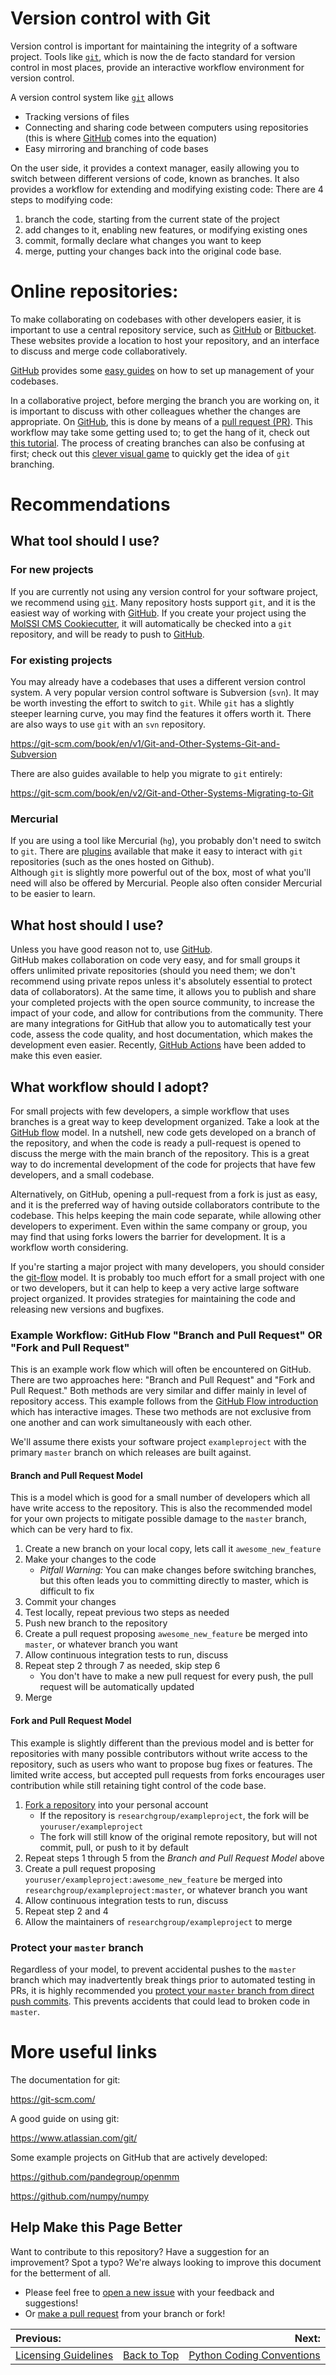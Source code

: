 # Version control with Git

Version control is important for maintaining the integrity of a software project.
Tools like [`git`](https://git-scm.com/), which is now the de facto standard for version control in most places, provide an interactive workflow environment for version control.

A version control system like [`git`](https://git-scm.com/) allows
- Tracking versions of files
- Connecting and sharing code between computers using repositories (this is where [GitHub](http://github.com) comes into the equation)
- Easy mirroring and branching of code bases

On the user side, it provides a context manager, easily allowing you to switch between different versions of code,
known as branches. It also provides a workflow for extending and modifying existing code:
There are 4 steps to modifying code:

1. branch the code, starting from the current state of the project
2. add changes to it, enabling new features, or modifying existing ones
3. commit, formally declare what changes you want to keep
4. merge, putting your changes back into the original code base.

# Online repositories:

To make collaborating on codebases with other developers easier, it is important to use a central repository service,
such as [GitHub](http://github.com) or [Bitbucket](https://bitbucket.org/).
These websites provide a location to host your repository, and an interface to discuss and merge code collaboratively.

[GitHub](http://github.com) provides some [easy guides](https://guides.github.com/introduction/getting-your-project-on-github/) on how to set up management of your codebases.

In a collaborative project, before merging the branch you are working on, it is important to discuss with other colleagues whether the changes are appropriate.
On [GitHub](http://github.com), this is done by means of a [pull request (PR)](https://help.github.com/articles/about-pull-requests/).
This workflow may take some getting used to; to get the hang of it, check out [this tutorial](https://guides.github.com/introduction/flow/index.html).
The process of creating branches can also be confusing at first; check out this [clever visual game](https://learngitbranching.js.org/?locale=en_US) to quickly get the idea of `git` branching.

# Recommendations

## What tool should I use?

### For new projects

If you are currently not using any version control for your software project, we recommend using [`git`](https://git-scm.com/).
Many repository hosts support `git`, and it is the easiest way of working with [GitHub](http://github.com).
If you create your project using the [MolSSI CMS Cookiecutter](https://github.com/MolSSI/cookiecutter-cms), it will automatically be checked into a `git` repository, and will be ready to push to [GitHub](http://github.com).

### For existing projects

You may already have a codebases that uses a different version control system.
A very popular version control software is Subversion (`svn`).
It may be worth investing the effort to switch to `git`.
While `git` has a slightly steeper learning curve, you may find the features it offers worth it.
There are also ways to use `git` with an `svn` repository.

https://git-scm.com/book/en/v1/Git-and-Other-Systems-Git-and-Subversion

There are also guides available to help you migrate to `git` entirely:

https://git-scm.com/book/en/v2/Git-and-Other-Systems-Migrating-to-Git

### Mercurial

If you are using a tool like Mercurial (`hg`), you probably don't need to switch to `git`.
There are [plugins](http://hg-git.github.io/) available that make it easy to interact with `git` repositories (such as the ones hosted on Github).  
Although `git` is slightly more powerful out of the box, most of what you'll need will also be offered by Mercurial.
People also often consider Mercurial to be easier to learn.

## What host should I use?

Unless you have good reason not to, use [GitHub](http://github.com).  
GitHub makes collaboration on code very easy, and for small groups it offers unlimited private repositories (should you need them; we don't recommend using private repos unless it's absolutely essential to protect data of collaborators).
At the same time, it allows you to publish and share your completed projects with the open source community, to increase the impact of your code, and allow for contributions from the community.
There are many integrations for GitHub that allow you to automatically test your code, assess the code quality, and host documentation, which makes the development even easier.
Recently, [GitHub Actions](https://github.com/features/actions) have been added to make this even easier.

## What workflow should I adopt?

For small projects with few developers, a simple workflow that uses branches is a great way to keep development
organized. Take a look at the [GitHub flow](https://guides.github.com/introduction/flow/index.html) model. In a
nutshell, new code gets developed on a branch of the repository, and when the code is ready a pull-request is
opened to discuss the merge with the main branch of the repository. This is a great way to do incremental development
of the code for projects that have few developers, and a small codebase.

Alternatively, on GitHub, opening a pull-request from a fork is just as easy, and it is the preferred way of having
outside collaborators contribute to the codebase. This helps keeping the main code separate, while allowing other
developers to experiment. Even within the same company or group, you may find that using forks lowers the barrier
for development. It is a workflow worth considering.

If you're starting a major project with many developers, you should consider the
[git-flow](http://nvie.com/posts/a-successful-git-branching-model/) model. It is probably too much effort
for a small project with one or two developers, but it can help to keep a very active large software project
organized. It provides strategies for maintaining the code and releasing new versions and bugfixes.

### Example Workflow: GitHub Flow "Branch and Pull Request" OR "Fork and Pull Request"

This is an example work flow which will often be encountered on GitHub. There are two approaches here:
"Branch and Pull Request" and "Fork and Pull Request."
Both methods are very similar and differ mainly in level of repository access.
This example follows from the [GitHub Flow introduction](https://guides.github.com/introduction/flow/) which has interactive images.
These two methods are not exclusive from one another and can work simultaneously with each other.

We'll assume there exists your software project `exampleproject` with the primary `master` branch on which releases
are built against.

#### Branch and Pull Request Model
This is a model which is good for a small number of developers which all have write access to the repository.
This is also the recommended model for your own projects to mitigate possible damage to the `master` branch, which can be very hard to fix.

1. Create a new branch on your local copy, lets call it `awesome_new_feature`
2. Make your changes to the code
    * *Pitfall Warning:* You can make changes before switching branches, but this often leads you to committing directly
      to master, which is difficult to fix
3. Commit your changes
4. Test locally, repeat previous two steps as needed
5. Push new branch to the repository
6. Create a pull request proposing `awesome_new_feature` be merged into `master`, or whatever branch you want
7. Allow continuous integration tests to run, discuss
8. Repeat step 2 through 7 as needed, skip step 6
    * You don't have to make a new pull request for every push, the pull request will be automatically updated
9. Merge

#### Fork and Pull Request Model

This example is slightly different than the previous model and is better for repositories with many possible
contributors without write access to the repository, such as users who want to propose bug fixes or features. The
limited write access, but accepted pull requests from forks encourages user contribution while still retaining
tight control of the code base.

1. [Fork a repository][github_fork] into your personal account
    * If the repository is `researchgroup/exampleproject`, the fork will be `youruser/exampleproject`
    * The fork will still know of the original remote repository, but will not commit, pull, or push to it by default
2. Repeat steps 1 through 5 from the *Branch and Pull Request Model* above
3. Create a pull request proposing `youruser/exampleproject:awesome_new_feature` be merged into
   `researchgroup/exampleproject:master`, or whatever branch you want
4. Allow continuous integration tests to run, discuss
5. Repeat step 2 and 4
6. Allow the maintainers of `researchgroup/exampleproject` to merge

### Protect your `master` branch

Regardless of your model, to prevent accidental pushes to the `master` branch which may inadvertently break things prior to automated testing in PRs, it is highly recommended you [protect your `master` branch from direct push commits](https://help.github.com/en/github/administering-a-repository/configuring-protected-branches).
This prevents accidents that could lead to broken code in `master`.

# More useful links

The documentation for git:

https://git-scm.com/

A good guide on using git:

https://www.atlassian.com/git/


Some example projects on GitHub that are actively developed:

https://github.com/pandegroup/openmm

https://github.com/numpy/numpy

## Help Make this Page Better

Want to contribute to this repository? Have a suggestion for an improvement?
Spot a typo? We're always looking to improve this document for the betterment of all.

* Please feel free to [open a new issue](https://github.com/choderalab/software-development/issues/new) with your feedback and suggestions!
* Or [make a pull request](https://github.com/choderalab/software-development/compare) from your branch or fork!

|__Previous:__||__Next:__|
|:---|---|---:|
|[Licensing Guidelines](https://github.com/choderalab/software-development/blob/master/LICENSING_GUIDELINES.md)|[Back to Top](https://github.com/choderalab/software-development/blob/master/README.md)|[Python Coding Conventions](https://github.com/choderalab/software-development/blob/master/PYTHON_CODING.md)|

[github_fork]: https://help.github.com/articles/fork-a-repo/

